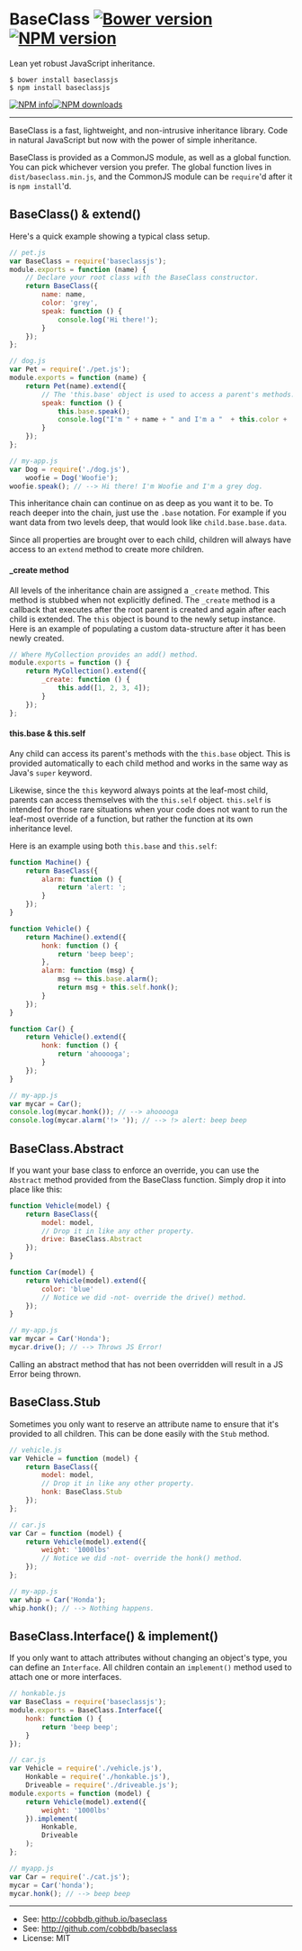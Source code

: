 # BaseClass [![Bower version](https://badge.fury.io/bo/baseclass.svg)](http://badge.fury.io/bo/baseclass) [![NPM version](https://badge.fury.io/js/baseclassjs.svg)](http://badge.fury.io/js/baseclassjs)

Lean yet robust JavaScript inheritance.

    $ bower install baseclassjs
    $ npm install baseclassjs

[![NPM info](https://nodei.co/npm/baseclassjs.png?stars=true&downloads=true)](https://nodei.co/npm-dl/baseclassjs/)[![NPM downloads](https://nodei.co/npm-dl/baseclassjs.png?months=6&height=2)](https://nodei.co/npm-dl/baseclassjs/)

-------------
BaseClass is a fast, lightweight, and non-intrusive inheritance
library. Code in natural JavaScript but now with the power of
simple inheritance.

BaseClass is provided as a CommonJS module, as well as a global function.
You can pick whichever version you prefer. The global function lives
in `dist/baseclass.min.js`, and the CommonJS module can be `require`'d
after it is `npm install`'d.

## BaseClass() & extend()
Here's a quick example showing a typical class setup.

```javascript
// pet.js
var BaseClass = require('baseclassjs');
module.exports = function (name) {
    // Declare your root class with the BaseClass constructor.
    return BaseClass({
        name: name,
        color: 'grey',
        speak: function () {
            console.log('Hi there!');
        }
    });
};
```
```javascript
// dog.js
var Pet = require('./pet.js');
module.exports = function (name) {
    return Pet(name).extend({
        // The 'this.base' object is used to access a parent's methods.
        speak: function () {
            this.base.speak();
            console.log("I'm " + name + " and I'm a "  + this.color + ' dog.');
        }
    });
};
```
```javascript
// my-app.js
var Dog = require('./dog.js'),
    woofie = Dog('Woofie');
woofie.speak(); // --> Hi there! I'm Woofie and I'm a grey dog.
```

This inheritance chain can continue on as deep as you want it to be. To
reach deeper into the chain, just use the `.base` notation. For example
if you want data from two levels deep, that would look
like `child.base.base.data`.

Since all properties are brought over to each child, children will always
have access to an `extend` method to create more children.

#### _create method
All levels of the inheritance chain are assigned a `_create` method. This
method is stubbed when not explicitly defined. The `_create` method is
a callback that executes after the root parent is created and again after
each child is extended. The `this` object is bound to the newly setup
instance. Here is an example of populating a custom data-structure after
it has been newly created.
```javascript
// Where MyCollection provides an add() method.
module.exports = function () {
    return MyCollection().extend({
        _create: function () {
            this.add([1, 2, 3, 4]);
        }
    });
};
```

#### this.base & this.self
Any child can access its parent's methods with the `this.base` object.
This is provided automatically to each child method and works in the
same way as Java's `super` keyword.

Likewise, since the `this` keyword always points at the leaf-most child,
parents can access themselves with the `this.self` object. `this.self` is
intended for those rare situations when your code does not want to run the
leaf-most override of a function, but rather the function at its own
inheritance level.

Here is an example using both `this.base` and `this.self`:

```javascript
function Machine() {
    return BaseClass({
        alarm: function () {
            return 'alert: ';
        }
    });
}
```
```javascript
function Vehicle() {
    return Machine().extend({
        honk: function () {
            return 'beep beep';
        },
        alarm: function (msg) {
            msg += this.base.alarm();
            return msg + this.self.honk();
        }
    });
}
```
```javascript
function Car() {
    return Vehicle().extend({
        honk: function () {
            return 'ahooooga';
        }
    });
}
```
```javascript
// my-app.js
var mycar = Car();
console.log(mycar.honk()); // --> ahooooga
console.log(mycar.alarm('!> ')); // --> !> alert: beep beep
```

## BaseClass.Abstract
If you want your base class to enforce an override, you can use the
`Abstract` method provided from the BaseClass function. Simply drop it into
place like this:

```javascript
function Vehicle(model) {
    return BaseClass({
        model: model,
        // Drop it in like any other property.
        drive: BaseClass.Abstract
    });
}
```
```javascript
function Car(model) {
    return Vehicle(model).extend({
        color: 'blue'
        // Notice we did -not- override the drive() method.
    });
}
```
```javascript
// my-app.js
var mycar = Car('Honda');
mycar.drive(); // --> Throws JS Error!
```

Calling an abstract method that has not been overridden will result in a
JS Error being thrown.

## BaseClass.Stub
Sometimes you only want to reserve an attribute name to ensure that it's
provided to all children. This can be done easily with the `Stub` method.

```javascript
// vehicle.js
var Vehicle = function (model) {
    return BaseClass({
        model: model,
        // Drop it in like any other property.
        honk: BaseClass.Stub
    });
};
```
```javascript
// car.js
var Car = function (model) {
    return Vehicle(model).extend({
        weight: '1000lbs'
        // Notice we did -not- override the honk() method.
    });
};
```
```javascript
// my-app.js
var whip = Car('Honda');
whip.honk(); // --> Nothing happens.
```

## BaseClass.Interface() & implement()
If you only want to attach attributes without changing an
object's type, you can define an `Interface`. All children
contain an `implement()` method used to attach one or more
interfaces.

```javascript
// honkable.js
var BaseClass = require('baseclassjs');
module.exports = BaseClass.Interface({
    honk: function () {
        return 'beep beep';
    }
});
```
```javascript
// car.js
var Vehicle = require('./vehicle.js'),
    Honkable = require('./honkable.js'),
    Driveable = require('./driveable.js');
module.exports = function (model) {
    return Vehicle(model).extend({
        weight: '1000lbs'
    }).implement(
        Honkable,
        Driveable
    );
};
```
```javascript
// myapp.js
var Car = require('./cat.js');
mycar = Car('honda');
mycar.honk(); // --> beep beep
```

---------
* See: http://cobbdb.github.io/baseclass
* See: http://github.com/cobbdb/baseclass
* License: MIT
